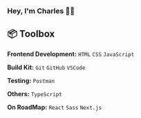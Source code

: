 ### Hey, I'm Charles 👋🏽

## 📦 Toolbox

**Frontend Development:** `HTML` `CSS` `JavaScript`

**Build Kit:** `Git` `GitHub` `VSCode`

**Testing:** `Postman`

**Others:** `TypeScript`

**On RoadMap:** `React` `Sass` `Next.js`
